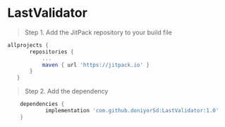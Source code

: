 # LastValidator
>Step 1. Add the JitPack repository to your build file
 ``` gradle 
 allprojects {
		repositories {
			...
			maven { url 'https://jitpack.io' }
		}
	}
```
>Step 2. Add the dependency
``` gradle
	dependencies {
	        implementation 'com.github.doniyorSd:LastValidator:1.0'
	}
```
